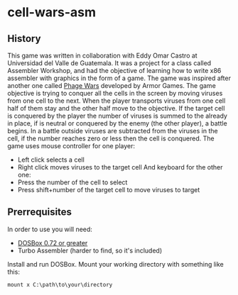 # cell-wars-asm

## History
This game was written in collaboration with Eddy Omar Castro at Universidad del Valle de Guatemala. It was a project for a class called Assembler Workshop, and had the objective of learning how to write x86 assembler with graphics in the form of a game.
The game was inspired after another one called [Phage Wars]( https://armorgames.com/play/2675/phage-wars) developed by Armor Games. The game objective is trying to conquer all the cells in the screen by moving viruses from one cell to the next. When the player transports viruses from one cell half of them stay and the other half move to the objective. If the target cell is conquered by the player the number of viruses is summed to the already in place, if is neutral or conquered by the enemy (the other player), a battle begins. In a battle outside viruses are subtracted from the viruses in the cell, if the number reaches zero or less then the cell is conquered.
The game uses mouse controller for one player:
-	Left click selects a cell
-	Right click moves viruses to the target cell
And keyboard for the other one:
-	Press the number of the cell to select
-	Press shift+number of the target cell to move viruses to target


## Prerrequisites
In order to use you will need:
- [DOSBox 0.72 or greater](https://www.dosbox.com/)
- Turbo Assembler (harder to find, so it's included)

Install and run DOSBox. Mount your working directory with something like this:
```dos
mount x C:\path\to\your\directory
```

